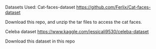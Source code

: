 Datasets Used:
Cat-faces-dataset
https://github.com/Ferlix/Cat-faces-dataset

Download this repo, and unzip the tar files to access the cat faces.

Celeba dataset
https://www.kaggle.com/jessicali9530/celeba-dataset

Download this dataset in this repo